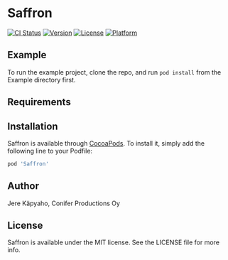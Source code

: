 # Saffron

[![CI Status](https://img.shields.io/travis/coniferprod/Saffron.svg?style=flat)](https://travis-ci.org/coniferprod/Saffron)
[![Version](https://img.shields.io/cocoapods/v/Saffron.svg?style=flat)](https://cocoapods.org/pods/Saffron)
[![License](https://img.shields.io/cocoapods/l/Saffron.svg?style=flat)](https://cocoapods.org/pods/Saffron)
[![Platform](https://img.shields.io/cocoapods/p/Saffron.svg?style=flat)](https://cocoapods.org/pods/Saffron)

## Example

To run the example project, clone the repo, and run `pod install` from the Example directory first.

## Requirements

## Installation

Saffron is available through [CocoaPods](https://cocoapods.org). To install
it, simply add the following line to your Podfile:

```ruby
pod 'Saffron'
```

## Author

Jere Käpyaho, Conifer Productions Oy

## License

Saffron is available under the MIT license. See the LICENSE file for more info.

